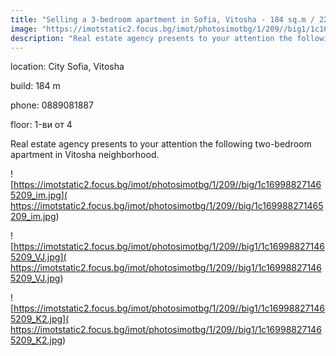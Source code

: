 ```yaml
---
title: "Selling a 3-bedroom apartment in Sofia, Vitosha - 184 sq.m / 229,808 EUR :: imot.bg Ad"
image: "https://imotstatic2.focus.bg/imot/photosimotbg/1/209//big1/1c169988271465209_4Y.jpg"
description: "Real estate agency presents to your attention the following two-bedroom apartment in Vitosha neighborhood."
---
```


location: City Sofia, Vitosha

build: 184 m

phone: 0889081887

floor: 1-ви от 4

Real estate agency presents to your attention the following two-bedroom apartment in Vitosha neighborhood.


![https://imotstatic2.focus.bg/imot/photosimotbg/1/209//big/1c169988271465209_im.jpg]( https://imotstatic2.focus.bg/imot/photosimotbg/1/209//big/1c169988271465209_im.jpg)


![https://imotstatic2.focus.bg/imot/photosimotbg/1/209//big1/1c169988271465209_VJ.jpg]( https://imotstatic2.focus.bg/imot/photosimotbg/1/209//big1/1c169988271465209_VJ.jpg)


![https://imotstatic2.focus.bg/imot/photosimotbg/1/209//big1/1c169988271465209_K2.jpg]( https://imotstatic2.focus.bg/imot/photosimotbg/1/209//big1/1c169988271465209_K2.jpg)


